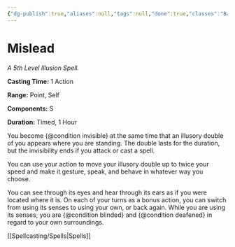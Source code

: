 ```yaml
---
{"dg-publish":true,"aliases":null,"tags":null,"done":true,"classes":"Bard, Wizard,","spellLevel":5,"school":"Illusion","source":"PHB","permalink":"/spells/mislead/","dgHomeLink":false,"dgPassFrontmatter":true}
---
```


# Mislead
*A 5th Level Illusion Spell.*

**Casting Time:** 1 Action

**Range:** Point, Self

**Components:** S 

**Duration:** Timed, 1 Hour

You become {@condition invisible} at the same time that an illusory double of you appears where you are standing. The double lasts for the duration, but the invisibility ends if you attack or cast a spell.



You can use your action to move your illusory double up to twice your speed and make it gesture, speak, and behave in whatever way you choose.



You can see through its eyes and hear through its ears as if you were located where it is. On each of your turns as a bonus action, you can switch from using its senses to using your own, or back again. While you are using its senses, you are {@condition blinded} and {@condition deafened} in regard to your own surroundings.

[[Spellcasting/Spells|Spells]]